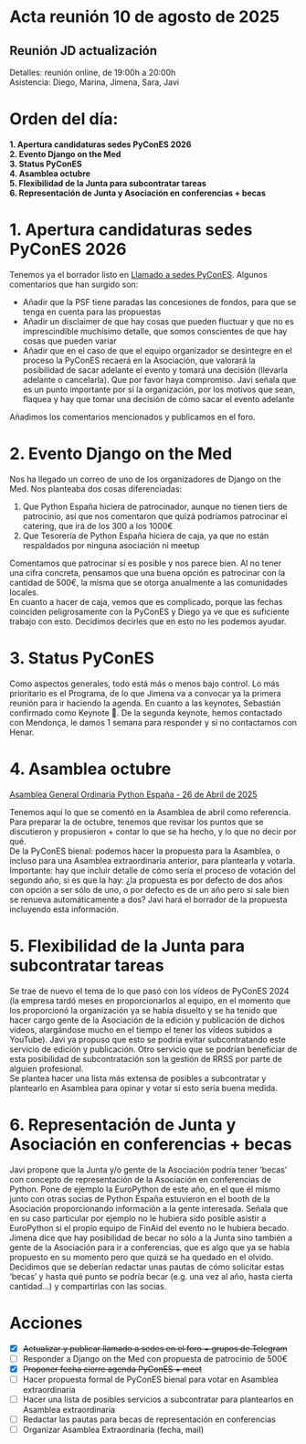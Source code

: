 # **Acta reunión 10 de agosto de 2025**

## **Reunión JD actualización**

Detalles: reunión online, de 19:00h a 20:00h  
Asistencia: Diego, Marina, Jimena, Sara, Javi

# **Orden del día:**

**1. Apertura candidaturas sedes PyConES 2026**  
**2. Evento Django on the Med**  
**3. Status PyConES**  
**4. Asamblea octubre**  
**5. Flexibilidad de la Junta para subcontratar tareas**  
**6. Representación de Junta y Asociación en conferencias \+ becas**

# **1. Apertura candidaturas sedes PyConES 2026**

Tenemos ya el borrador listo en [Llamado a sedes PyConES](https://docs.google.com/document/d/1lDy9xoRdvxNyeAVeS7KT1xfkL0BdwUuaLcgALyO8kTQ/edit?tab=t.0). Algunos comentarios que han surgido son:

- Añadir que la PSF tiene paradas las concesiones de fondos, para que se tenga en cuenta para las propuestas  
- Añadir un disclaimer de que hay cosas que pueden fluctuar y que no es imprescindible muchísimo detalle, que somos conscientes de que hay cosas que pueden variar  
- Añadir que en el caso de que el equipo organizador se desintegre en el proceso la PyConES recaerá en la Asociación, que valorará la posibilidad de sacar adelante el evento y tomará una decisión (llevarla adelante o cancelarla). Que por favor haya compromiso. Javi señala que es un punto importante por si la organización, por los motivos que sean, flaquea y hay que tomar una decisión de cómo sacar el evento adelante

Añadimos los comentarios mencionados y publicamos en el foro.

# **2. Evento Django on the Med**

Nos ha llegado un correo de uno de los organizadores de Django on the Med. Nos planteaba dos cosas diferenciadas:

1) Que Python España hiciera de patrocinador, aunque no tienen tiers de patrocinio, así que nos comentaron que quizá podríamos patrocinar el catering, que irá de los 300 a los 1000€  
2) Que Tesorería de Python España hiciera de caja, ya que no están respaldados por ninguna asociación ni meetup

Comentamos que patrocinar sí es posible y nos parece bien. Al no tener una cifra concreta, pensamos que una buena opción es patrocinar con la cantidad de 500€, la misma que se otorga anualmente a las comunidades locales.  
En cuanto a hacer de caja, vemos que es complicado, porque las fechas coinciden peligrosamente con la PyConES y Diego ya ve que es suficiente trabajo con esto. Decidimos decirles que en esto no les podemos ayudar.

# **3. Status PyConES**

Como aspectos generales, todo está más o menos bajo control. Lo más prioritario es el Programa, de lo que Jimena va a convocar ya la primera reunión para ir haciendo la agenda. En cuanto a las keynotes, Sebastián confirmado como Keynote 🎉. De la segunda keynote, hemos contactado con Mendonça, le damos 1 semana para responder y si no contactamos con Henar.

# **4. Asamblea octubre**

[Asamblea General Ordinaria Python España - 26 de Abril de 2025](https://docs.google.com/presentation/d/1Mu-lLYatjTJ7bgbL5gtBv-P1vwoiGnXfU0kA8cTuk5w/edit?slide=id.p#slide=id.p)

Tenemos aquí lo que se comentó en la Asamblea de abril como referencia. Para preparar la de octubre, tenemos que revisar los puntos que se discutieron y propusieron \+ contar lo que se ha hecho, y lo que no decir por qué.  
De la PyConES bienal: podemos hacer la propuesta para la Asamblea, o incluso para una Asamblea extraordinaria anterior, para plantearla y votarla. Importante: hay que incluir detalle de cómo sería el proceso de votación del segundo año, si es que la hay: ¿la propuesta es por defecto de dos años con opción a ser sólo de uno, o por defecto es de un año pero si sale bien se renueva automáticamente a dos? Javi hará el borrador de la propuesta incluyendo esta información.

# **5\.  Flexibilidad de la Junta para subcontratar tareas**

Se trae de nuevo el tema de lo que pasó con los vídeos de PyConES 2024 (la empresa tardó meses en proporcionarlos al equipo, en el momento que los proporcionó la organización ya se había disuelto y se ha tenido que hacer cargo gente de la Asociación de la edición y publicación de dichos vídeos, alargándose mucho en el tiempo el tener los vídeos subidos a YouTube). Javi ya propuso que esto se podría evitar subcontratando este servicio de edición y publicación. Otro servicio que se podrían beneficiar de esta posibilidad de subcontratación son la gestión de RRSS por parte de alguien profesional.  
Se plantea hacer una lista más extensa de posibles a subcontratar y plantearlo en Asamblea para opinar y votar si esto sería buena medida.

# **6\.  Representación de Junta y Asociación en conferencias \+ becas**

Javi propone que la Junta y/o gente de la Asociación podría tener ‘becas’ con concepto de representación de la Asociación en conferencias de Python. Pone de ejemplo la EuroPython de este año, en el que él mismo junto con otras socias de Python España estuvieron en el booth de la Asociación proporcionando información a la gente interesada. Señala que en su caso particular por ejemplo no le hubiera sido posible asistir a EuroPython si el propio equipo de FinAid del evento no le hubiera becado.  
Jimena dice que hay posibilidad de becar no sólo a la Junta sino también a gente de la Asociación para ir a conferencias, que es algo que ya se había propuesto en su momento pero que quizá se ha quedado en el olvido. Decidimos que se deberían redactar unas pautas de cómo solicitar estas ‘becas’ y hasta qué punto se podría becar (e.g. una vez al año, hasta cierta cantidad…) y compartirlas con las socias.

# **Acciones**

- [x] ~~Actualizar y publicar llamado a sedes en el foro \+ grupos de Telegram~~  
- [ ] Responder a Django on the Med con propuesta de patrocinio de 500€  
- [x] ~~Proponer fecha cierre agenda PyConES \+ meet~~  
- [ ] Hacer propuesta formal de PyConES bienal para votar en Asamblea extraordinaria  
- [ ] Hacer una lista de posibles servicios a subcontratar para plantearlos en Asamblea extraordinaria  
- [ ] Redactar las pautas para becas de representación en conferencias  
- [ ] Organizar Asamblea Extraordinaria (fecha, mail)
